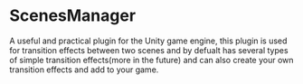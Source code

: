 # ScenesManager
A useful and practical plugin for the Unity game engine,  this plugin is used for transition effects between two  scenes and by defualt has several types of simple transition effects(more in the future) and can also create your own transition effects and add to your game.
